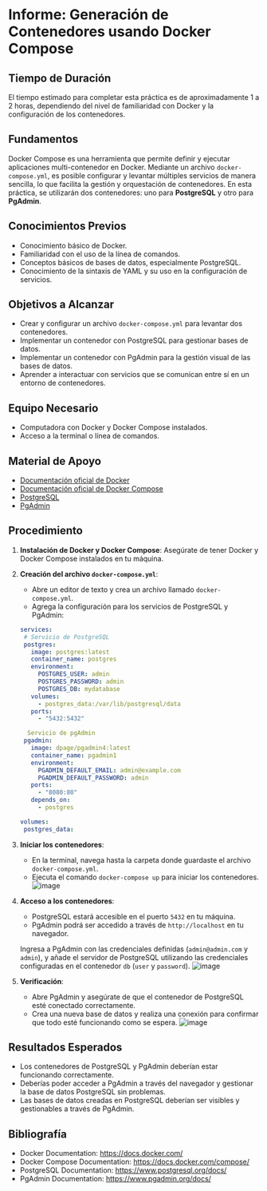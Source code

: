 # Informe: Generación de Contenedores usando Docker Compose

## Tiempo de Duración
El tiempo estimado para completar esta práctica es de aproximadamente 1 a 2 horas, dependiendo del nivel de familiaridad con Docker y la configuración de los contenedores.

## Fundamentos
Docker Compose es una herramienta que permite definir y ejecutar aplicaciones multi-contenedor en Docker. Mediante un archivo `docker-compose.yml`, es posible configurar y levantar múltiples servicios de manera sencilla, lo que facilita la gestión y orquestación de contenedores. En esta práctica, se utilizarán dos contenedores: uno para **PostgreSQL** y otro para **PgAdmin**.

## Conocimientos Previos
- Conocimiento básico de Docker.
- Familiaridad con el uso de la línea de comandos.
- Conceptos básicos de bases de datos, especialmente PostgreSQL.
- Conocimiento de la sintaxis de YAML y su uso en la configuración de servicios.

## Objetivos a Alcanzar
- Crear y configurar un archivo `docker-compose.yml` para levantar dos contenedores.
- Implementar un contenedor con PostgreSQL para gestionar bases de datos.
- Implementar un contenedor con PgAdmin para la gestión visual de las bases de datos.
- Aprender a interactuar con servicios que se comunican entre sí en un entorno de contenedores.

## Equipo Necesario
- Computadora con Docker y Docker Compose instalados.
- Acceso a la terminal o línea de comandos.

## Material de Apoyo
- [Documentación oficial de Docker](https://docs.docker.com/)
- [Documentación oficial de Docker Compose](https://docs.docker.com/compose/)
- [PostgreSQL](https://www.postgresql.org/)
- [PgAdmin](https://www.pgadmin.org/)

## Procedimiento
1. **Instalación de Docker y Docker Compose**: Asegúrate de tener Docker y Docker Compose instalados en tu máquina.
   
2. **Creación del archivo `docker-compose.yml`**:
    - Abre un editor de texto y crea un archivo llamado `docker-compose.yml`.
    - Agrega la configuración para los servicios de PostgreSQL y PgAdmin:
    
    ```yaml
    services:
     # Servicio de PostgreSQL
     postgres:
       image: postgres:latest
       container_name: postgres
       environment:
         POSTGRES_USER: admin
         POSTGRES_PASSWORD: admin
         POSTGRES_DB: mydatabase
       volumes:
         - postgres_data:/var/lib/postgresql/data
       ports:
         - "5432:5432"
   
      Servicio de pgAdmin
     pgadmin:
       image: dpage/pgadmin4:latest
       container_name: pgadmin1
       environment:
         PGADMIN_DEFAULT_EMAIL: admin@example.com
         PGADMIN_DEFAULT_PASSWORD: admin
       ports:
         - "8080:80"
       depends_on:
         - postgres
   
   volumes:
     postgres_data:
    ```

3. **Iniciar los contenedores**:
    - En la terminal, navega hasta la carpeta donde guardaste el archivo `docker-compose.yml`.
    - Ejecuta el comando `docker-compose up` para iniciar los contenedores.
      ![image](https://github.com/user-attachments/assets/61268887-36e8-4c08-af41-a854f1404398)


4. **Acceso a los contenedores**:
    - PostgreSQL estará accesible en el puerto `5432` en tu máquina.
    - PgAdmin podrá ser accedido a través de `http://localhost` en tu navegador.
      
    
    Ingresa a PgAdmin con las credenciales definidas (`admin@admin.com` y `admin`), y añade el servidor de PostgreSQL utilizando las credenciales configuradas en el contenedor `db` (`user` y `password`).
   ![image](https://github.com/user-attachments/assets/f5a732c7-aece-4e7b-9e28-fa27d0f7089b)


6. **Verificación**:
    - Abre PgAdmin y asegúrate de que el contenedor de PostgreSQL esté conectado correctamente.
    - Crea una nueva base de datos y realiza una conexión para confirmar que todo esté funcionando como se espera.
      ![image](https://github.com/user-attachments/assets/48438474-0373-4dfa-8ab5-d5bc6d1631e6)


## Resultados Esperados
- Los contenedores de PostgreSQL y PgAdmin deberían estar funcionando correctamente.
- Deberías poder acceder a PgAdmin a través del navegador y gestionar la base de datos PostgreSQL sin problemas.
- Las bases de datos creadas en PostgreSQL deberían ser visibles y gestionables a través de PgAdmin.

## Bibliografía
- Docker Documentation: https://docs.docker.com/
- Docker Compose Documentation: https://docs.docker.com/compose/
- PostgreSQL Documentation: https://www.postgresql.org/docs/
- PgAdmin Documentation: https://www.pgadmin.org/docs/
